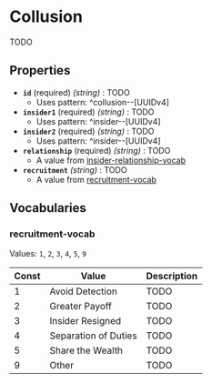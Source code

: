 # Collusion
TODO

## Properties
- **`id`** (required) *(string)* : TODO
	- Uses pattern: ^collusion--[UUIDv4]
- **`insider1`** (required) *(string)* : TODO
	- Uses pattern: ^insider--[UUIDv4]
- **`insider2`** (required) *(string)* : TODO
	- Uses pattern: ^insider--[UUIDv4]
- **`relationship`** (required) *(string)* : TODO
	- A value from [insider-relationship-vocab](../common/insider-relationship-vocab.md)
- **`recruitment`** *(string)* : TODO
	- A value from [recruitment-vocab](#recruitment-vocab)

## Vocabularies

### recruitment-vocab

Values: `1`, `2`, `3`, `4`, `5`, `9`

| Const | Value | Description |
| --- | --- | --- |
| 1 | Avoid Detection | TODO|
| 2 | Greater Payoff | TODO|
| 3 | Insider Resigned | TODO|
| 4 | Separation of Duties | TODO|
| 5 | Share the Wealth | TODO|
| 9 | Other | TODO|
